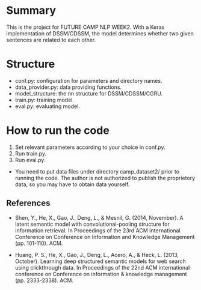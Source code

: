 # Summary

This is the project for FUTURE CAMP NLP WEEK2. With a Keras implementation of DSSM/CDSSM, the model determines whether two given sentences are related to each other.

# Structure

* conf.py: configuration for parameters and directory names.
* data_provider.py: data providing functions.
* model_structure: the nn structure for DSSM/CDSSM/CGRU.
* train.py: training model.
* eval.py: evaluating model.

# How to run the code

1. Set relevant parameters according to your choice in conf.py.
2. Run train.py.
3. Run eval.py.
* You need to put data files under directory camp_dataset2/ prior to running the code. The author is not authorized to publish the proprietory data, so you may have to obtain data yourself.

## References

* Shen, Y., He, X., Gao, J., Deng, L., & Mesnil, G. (2014, November). A latent semantic model with convolutional-pooling structure for information retrieval. In Proceedings of the 23rd ACM International Conference on Conference on Information and Knowledge Management (pp. 101-110). ACM.

* Huang, P. S., He, X., Gao, J., Deng, L., Acero, A., & Heck, L. (2013, October). Learning deep structured semantic models for web search using clickthrough data. In Proceedings of the 22nd ACM international conference on Conference on information & knowledge management (pp. 2333-2338). ACM.

